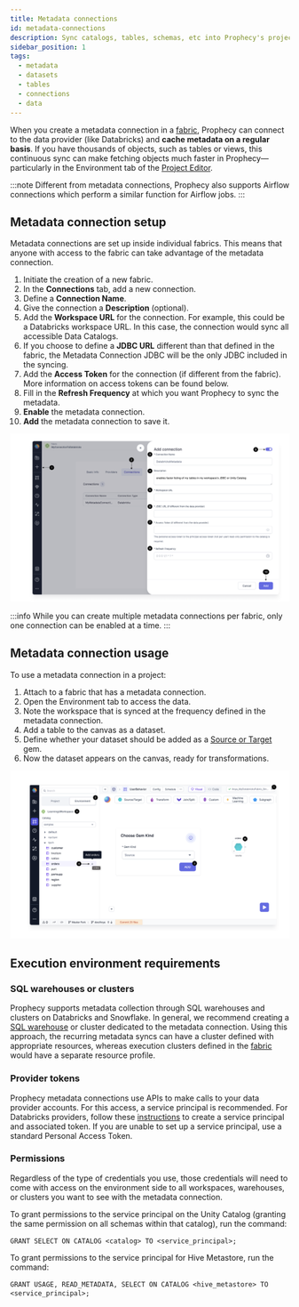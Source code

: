 ```yaml
---
title: Metadata connections
id: metadata-connections
description: Sync catalogs, tables, schemas, etc into Prophecy's project viewer
sidebar_position: 1
tags:
  - metadata
  - datasets
  - tables
  - connections
  - data
---
```


When you create a metadata connection in a [fabric](docs/getting-started/concepts/fabrics.md), Prophecy can connect to the data provider (like Databricks) and **cache metadata on a regular basis**. If you have thousands of objects, such as tables or views, this continuous sync can make fetching objects much faster in Prophecy—particularly in the Environment tab of the [Project Editor](/docs/getting-started/concepts/project.md#project-editor).

:::note
Different from metadata connections, Prophecy also supports Airflow connections which perform a similar function for Airflow jobs.
:::

## Metadata connection setup

Metadata connections are set up inside individual fabrics. This means that anyone with access to the fabric can take advantage of the metadata connection.

1. Initiate the creation of a new fabric.
1. In the **Connections** tab, add a new connection.
1. Define a **Connection Name**.
1. Give the connection a **Description** (optional).
1. Add the **Workspace URL** for the connection. For example, this could be a Databricks workspace URL. In this case, the connection would sync all accessible Data Catalogs.
1. If you choose to define a **JDBC URL** different than that defined in the fabric, the Metadata Connection JDBC will be the only JDBC included in the syncing.
1. Add the **Access Token** for the connection (if different from the fabric). More information on access tokens can be found below.
1. Fill in the **Refresh Frequency** at which you want Prophecy to sync the metadata.
1. **Enable** the metadata connection.
1. **Add** the metadata connection to save it.

![CreateConnection](./img/1-create-connection.png)

:::info
While you can create multiple metadata connections per fabric, only one connection can be enabled at a time.
:::

## Metadata connection usage

To use a metadata connection in a project:

1. Attach to a fabric that has a metadata connection.
1. Open the Environment tab to access the data.
1. Note the workspace that is synced at the frequency defined in the metadata connection.
1. Add a table to the canvas as a dataset.
1. Define whether your dataset should be added as a [Source or Target](docs/Spark/gems/source-target/source-target.md) gem.
1. Now the dataset appears on the canvas, ready for transformations.

![AddGem](./img/2-add-gem.png)

## Execution environment requirements

### SQL warehouses or clusters

Prophecy supports metadata collection through SQL warehouses and clusters on Databricks and Snowflake. In general, we recommend creating a [SQL warehouse](https://docs.databricks.com/en/sql/admin/create-sql-warehouse.html#create-a-sql-warehouse) or cluster dedicated to the metadata connection. Using this approach, the recurring metadata syncs can have a cluster defined with appropriate resources, whereas execution clusters defined in the [fabric](/docs/getting-started/concepts/fabrics.md) would have a separate resource profile.

### Provider tokens

Prophecy metadata connections use APIs to make calls to your data provider accounts. For this access, a service principal is recommended. For Databricks providers, follow these [instructions](https://docs.databricks.com/en/dev-tools/service-principals.html#provision-a-service-principal-for-databricks-automation---databricks-ui) to create a service principal and associated token. If you are unable to set up a service principal, use a standard Personal Access Token.

### Permissions

Regardless of the type of credentials you use, those credentials will need to come with access on the environment side to all workspaces, warehouses, or clusters you want to see with the metadata connection.

To grant permissions to the service principal on the Unity Catalog (granting the same permission on all schemas within that catalog), run the command:

```
GRANT SELECT ON CATALOG <catalog> TO <service_principal>;
```

To grant permissions to the service principal for Hive Metastore, run the command:

```
GRANT USAGE, READ_METADATA, SELECT ON CATALOG <hive_metastore> TO <service_principal>;
```
